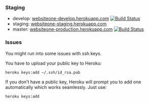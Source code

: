 ### Staging

- develop: [websiteone-develop.herokuapp.com](http://websiteone-develop.herokuapp.com/) [![Build Status](https://travis-ci.org/AgileVentures/WebsiteOne.png?branch=develop)](https://travis-ci.org/AgileVentures/WebsiteOne) 
- staging: [websiteone-staging.herokuapp.com](http://websiteone-staging.herokuapp.com/) 
- master: [websiteone-production.herokuapp.com](http://websiteone-production.herokuapp.com/) [![Build Status](https://travis-ci.org/AgileVentures/WebsiteOne.png?branch=master)](https://travis-ci.org/AgileVentures/WebsiteOne)

### Issues
You might run into some issues with ssh keys. 

You have to upload your public key to Heroku:

```heroku keys:add ~/.ssh/id_rsa.pub```

If you don't have a public key, Heroku will prompt you to add one automatically which works seamlessly. Just use:

```heroku keys:add```
